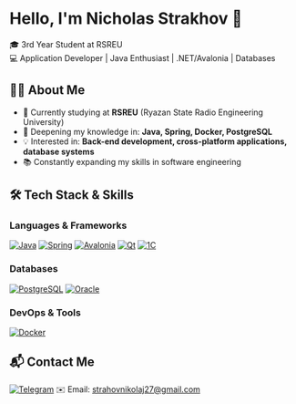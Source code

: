 # Hello, I'm Nicholas Strakhov 👋

🎓 3rd Year Student at RSREU  
💻 Application Developer | Java Enthusiast | .NET/Avalonia | Databases  

## 🧑‍💻 About Me

- 🔭 Currently studying at **RSREU** (Ryazan State Radio Engineering University)
- 🌱 Deepening my knowledge in: **Java, Spring, Docker, PostgreSQL**
- 💡 Interested in: **Back-end development, cross-platform applications, database systems**
- 📚 Constantly expanding my skills in software engineering

## 🛠️ Tech Stack & Skills

### Languages & Frameworks
[![Java](https://img.shields.io/badge/Java-ED8B00?style=for-the-badge&logo=openjdk&logoColor=white)](https://java.com)
[![Spring](https://img.shields.io/badge/Spring-6DB33F?style=for-the-badge&logo=spring&logoColor=white)](https://spring.io)
[![Avalonia](https://img.shields.io/badge/Avalonia-FF3D00?style=for-the-badge&logo=avalonia&logoColor=white)](https://avaloniaui.net)
[![Qt](https://img.shields.io/badge/Qt-41CD52?style=for-the-badge&logo=qt&logoColor=white)](https://www.qt.io)
[![1C](https://img.shields.io/badge/1C_Enterprise-1560BD?style=for-the-badge&logoColor=white)](https://1c.ru)

### Databases
[![PostgreSQL](https://img.shields.io/badge/PostgreSQL-316192?style=for-the-badge&logo=postgresql&logoColor=white)](https://www.postgresql.org)
[![Oracle](https://img.shields.io/badge/Oracle-F80000?style=for-the-badge&logo=oracle&logoColor=white)](https://www.oracle.com)

### DevOps & Tools
[![Docker](https://img.shields.io/badge/Docker-2496ED?style=for-the-badge&logo=docker&logoColor=white)](https://www.docker.com)

## 📬 Contact Me

[![Telegram](https://img.shields.io/badge/Telegram-26A5E4?style=for-the-badge&logo=telegram&logoColor=white)](https://t.me/yourNicoNico)
✉️ Email: strahovnikolaj27@gmail.com
